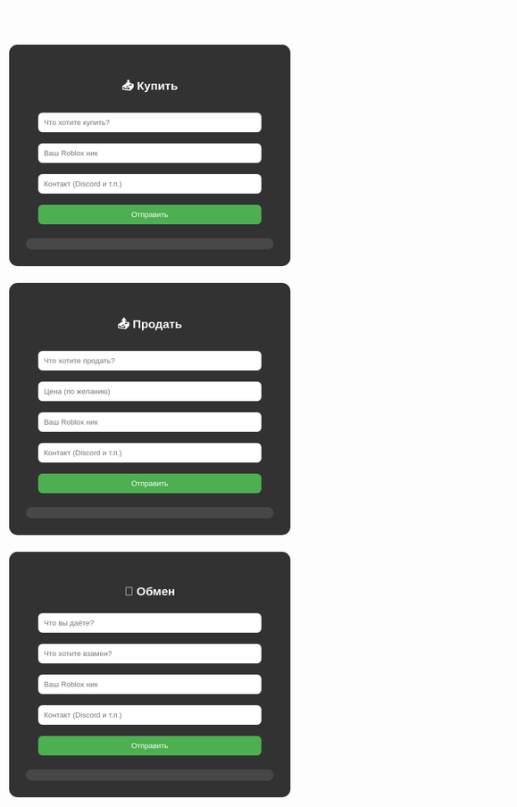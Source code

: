 <!-- buy.html -->
<html lang="en">
<head>
  <meta charset="UTF-8">
  <title>Заявки | Grow a Garden</title>
  <link rel="icon" href="https://upload.wikimedia.org/wikipedia/commons/6/6b/Roblox_Logo_2022.svg">
  <style>
    body {
      margin: 0;
      font-family: Arial, sans-serif;
      background: url('https://insider-gaming.com/wp-content/uploads/2025/05/grow-a-garden-update.png') no-repeat center center fixed;
      background-size: cover;
      color: white;
      text-align: center;
    }
    header {
      display: none;
    }
    section {
      background-color: rgba(0, 0, 0, 0.8);
      padding: 30px;
      margin: 30px auto;
      max-width: 600px;
      border-radius: 15px;
    }
    input, button {
      width: 90%;
      padding: 10px;
      margin: 10px 0;
      border-radius: 8px;
      border: none;
    }
    button {
      background-color: #4CAF50;
      color: white;
      cursor: pointer;
    }
    button:hover {
      background-color: #3e8e41;
    }
    .entry {
      background-color: rgba(255, 255, 255, 0.1);
      padding: 10px;
      border-radius: 10px;
      margin-top: 15px;
      text-align: left;
    }
    .lang-switch {
      position: fixed;
      top: 10px;
      right: 10px;
    }
    select {
      background: rgba(255,255,255,0.1);
      color: white;
      border: 1px solid white;
      border-radius: 6px;
      padding: 5px;
    }
    select option {
      background: black;
      color: white;
    }
  </style>
</head>
<body>
  <header>🌱 Добро пожаловать на сайт Grow a Garden! 🌻<br><small>Здесь вы можете подать заявки на покупку, продажу и обмен предметов из игры Grow a Garden.</small></header>

  <div class="lang-switch">
    <label for="lang-select">🌐</label>
    <select id="lang-select" onchange="switchLang(this.value)">
      <option value="ru">🇷🇺 Русский</option>
      <option value="uk">🇺🇦 Українська</option>
      <option value="en">🇬🇧 English</option>
    </select>
  </div>

  <section>
    <h2 id="title">📥 Купить</h2>
    <form onsubmit="sendForm(event, 'buy')">
      <input type="text" data-placeholder="item" placeholder="Что хотите купить?" required>
      <input type="text" data-placeholder="nick" placeholder="Ваш Roblox ник" required>
      <input type="text" data-placeholder="contact" placeholder="Контакт (Discord и т.п.)">
      <button type="submit" id="submit-buy">Отправить</button>
    </form>
    <div class="entry" id="entries-buy"></div>
  </section>

  <section>
    <h2 id="title-sell">📤 Продать</h2>
    <form onsubmit="sendForm(event, 'sell')">
      <input type="text" data-placeholder="item" placeholder="Что хотите продать?" required>
      <input type="text" data-placeholder="price" placeholder="Цена (по желанию)">
      <input type="text" data-placeholder="nick" placeholder="Ваш Roblox ник" required>
      <input type="text" data-placeholder="contact" placeholder="Контакт (Discord и т.п.)">
      <button type="submit" id="submit-sell">Отправить</button>
    </form>
    <div class="entry" id="entries-sell"></div>
  </section>

  <section>
    <h2 id="title-trade">🔁 Обмен</h2>
    <form onsubmit="sendForm(event, 'trade')">
      <input type="text" data-placeholder="give" placeholder="Что вы даёте?" required>
      <input type="text" data-placeholder="want" placeholder="Что хотите взамен?" required>
      <input type="text" data-placeholder="nick" placeholder="Ваш Roblox ник" required>
      <input type="text" data-placeholder="contact" placeholder="Контакт (Discord и т.п.)">
      <button type="submit" id="submit-trade">Отправить</button>
    </form>
    <div class="entry" id="entries-trade"></div>
  </section>

  <script>
    const webhook = "https://discord.com/api/webhooks/1389234189504745675/kUOWAgPGTDDVmsuRdFMpp28aX8t8-ow7HNcumMAsYnMuJYOQFyEEtBRGag0iIZDXndDB";

    function sendForm(e, type) {
      e.preventDefault();
      const inputs = e.target.querySelectorAll('input');
      let message = `Заявка: ${type.toUpperCase()}\n`;

      inputs.forEach(input => {
        message += `**${input.placeholder}**: ${input.value}\n`;
      });

      document.getElementById(`entries-${type}`).innerHTML = message.replaceAll("\n", "<br>");

      fetch(webhook, {
        method: "POST",
        headers: { "Content-Type": "application/json" },
        body: JSON.stringify({ content: message })
      });

      inputs.forEach(input => input.value = "");
    }

    function switchLang(lang) {
      const translations = {
        ru: {
          buy: "📥 Купить",
          sell: "📤 Продать",
          trade: "🔁 Обмен",
          submit: "Отправить",
          item: "Что хотите купить?",
          nick: "Ваш Roblox ник",
          contact: "Контакт (Discord и т.п.)",
          price: "Цена (по желанию)",
          give: "Что вы даёте?",
          want: "Что хотите взамен?"
        },
        uk: {
          buy: "📥 Купити",
          sell: "📤 Продати",
          trade: "🔁 Обмін",
          submit: "Надіслати",
          item: "Що бажаєте купити?",
          nick: "Ваш Roblox нік",
          contact: "Контакт (Discord тощо)",
          price: "Ціна (за бажанням)",
          give: "Що ви віддаєте?",
          want: "Що хочете натомість?"
        },
        en: {
          buy: "📥 Buy",
          sell: "📤 Sell",
          trade: "🔁 Trade",
          submit: "Submit",
          item: "What do you want to buy?",
          nick: "Your Roblox nickname",
          contact: "Contact (Discord etc.)",
          price: "Price (optional)",
          give: "What are you giving?",
          want: "What do you want in return?"
        }
      };

      document.getElementById("title").innerText = translations[lang].buy;
      document.getElementById("title-sell").innerText = translations[lang].sell;
      document.getElementById("title-trade").innerText = translations[lang].trade;
      document.getElementById("submit-buy").innerText = translations[lang].submit;
      document.getElementById("submit-sell").innerText = translations[lang].submit;
      document.getElementById("submit-trade").innerText = translations[lang].submit;

      document.querySelectorAll('input').forEach(input => {
        const key = input.dataset.placeholder;
        if (translations[lang][key]) {
          input.placeholder = translations[lang][key];
        }
      });
    }
  </script>
</body>
</html>
